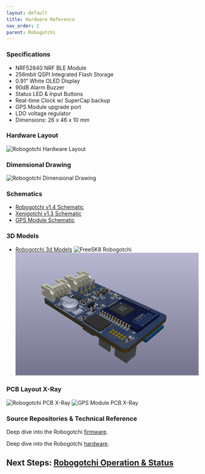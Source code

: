 ```yaml
---
layout: default
title: Hardware Reference
nav_order: 2
parent: Robogotchi
---
```


### Specifications

* NRF52840 NRF BLE Module
* 256mbit QSPI Integrated Flash Storage
* 0.91" White OLED Display
* 90dB Alarm Buzzer
* Status LED & Input Buttons
* Real-time Clock w/ SuperCap backup
* GPS Module upgrade port
* LDO voltage regulator
* Dimensions: 26 x 46 x 10 mm

### Hardware Layout

![Robogotchi Hardware Layout](https://codex.freesk8.org/assets/images/robogotchi/Robogotchi-pinout.png)

### Dimensional Drawing

![Robogotchi Dimensional Drawing](https://codex.freesk8.org/assets/images/robogotchi/Robogotchi-Dimensions.PNG)

### Schematics
* [Robogotchi v1.4 Schematic](https://github.com/FreeSK8/FreeSK8-Robogotchi-Hardware/blob/main/Circuits/Robogotchi/FreeSK8-Robogotchi-v1.4.pdf)
* [Xenigotchi v1.3 Schematic](https://github.com/FreeSK8/FreeSK8-Robogotchi-Hardware/blob/main/Circuits/Xenigotchi/Xenigotchi-v1.3.pdf)
* [GPS Module Schematic](https://github.com/FreeSK8/FreeSK8-Robogotchi-Hardware/blob/main/Circuits/GPS/GPS-v1.2.pdf)

### 3D Models
* [Robogotchi 3d Models](https://github.com/FreeSK8/FreeSK8-Robogotchi-Hardware/tree/main/3D-Models) 
![FreeSK8 Robogotchi ](https://codex.freesk8.org/assets/images/robogotchi/Robogotchi-render2.PNG)
![](./assets/images/robogotchi/Robogotchi-render.PNG)

### PCB Layout X-Ray
![Robogotchi PCB X-Ray](https://codex.freesk8.org/assets/images/robogotchi/Robogotchi-Xray.png)
![GPS Module PCB X-Ray](https://codex.freesk8.org/assets/images/robogotchi/GPS-Xray.png)

### Source Repositories & Technical Reference

Deep dive into the Robogotchi [firmware](https://github.com/FreeSK8/FreeSK8-Robogotchi-Firmware/).

Deep dive into the Robogotchi [hardware](https://github.com/FreeSK8/FreeSK8-Robogotchi-Hardware/).



## Next Steps: [Robogotchi Operation & Status](https://codex.freesk8.org/docs/robogotchi/operation-status/)